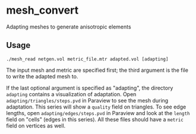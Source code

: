 # mesh_convert
Adapting meshes to generate anisotropic elements

## Usage

```shell
./mesh_read netgen.vol metric_file.mtr adapted.vol [adapting]
```

The input mesh and metric are specified first;
the third argument is the file to write the adapted mesh to.

If the last optional argument is specified as
"adapting", the directory `adapting` contains a visualization
of adaptation.
Open `adapting/triangles/steps.pvd` in Paraview
to see the mesh during adaptation.
This series will show a `quality` field on triangles.
To see edge lengths, open `adapting/edges/steps.pvd`
in Paraview and look at the `length` field on
"cells" (edges in this series).
All these files should have a `metric` field on
vertices as well.
